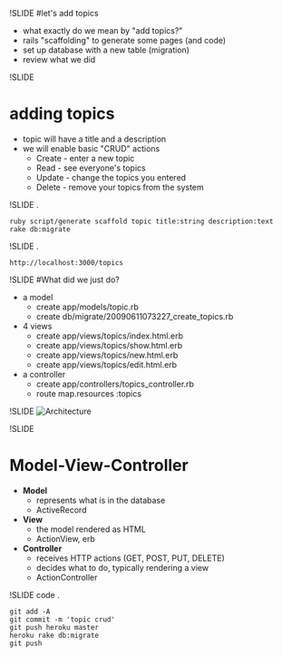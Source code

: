 !SLIDE
#let's add topics
* what exactly do we mean by "add topics?" 
* rails "scaffolding" to generate some pages (and code)
* set up database with a new table (migration)
* review what we did

!SLIDE
# adding topics
* topic will have a title and a description
* we will enable basic "CRUD" actions
  * Create - enter a new topic
  * Read - see everyone's topics
  * Update - change the topics you entered
  * Delete - remove your topics from the system 

!SLIDE
.

    ruby script/generate scaffold topic title:string description:text
    rake db:migrate

!SLIDE
.

    http://localhost:3000/topics

!SLIDE 
#What did we just do?
* a model
  * create    app/models/topic.rb
  * create    db/migrate/20090611073227_create_topics.rb
* 4 views
  * create  app/views/topics/index.html.erb
  * create  app/views/topics/show.html.erb
  * create  app/views/topics/new.html.erb
  * create  app/views/topics/edit.html.erb
* a controller
  * create  app/controllers/topics_controller.rb
  * route  map.resources :topics

!SLIDE
![Architecture](http://www.gliffy.com/pubdoc/1734447/L.jpg)

!SLIDE
# Model-View-Controller
* **Model**
  * represents what is in the database 
  * ActiveRecord
* **View**
  * the model rendered as HTML 
  * ActionView, erb
* **Controller**
  * receives HTTP actions (GET, POST, PUT, DELETE)
  * decides what to do, typically rendering a view 
  * ActionController

!SLIDE code
.

    git add -A
    git commit -m 'topic crud'
    git push heroku master
    heroku rake db:migrate
    git push
